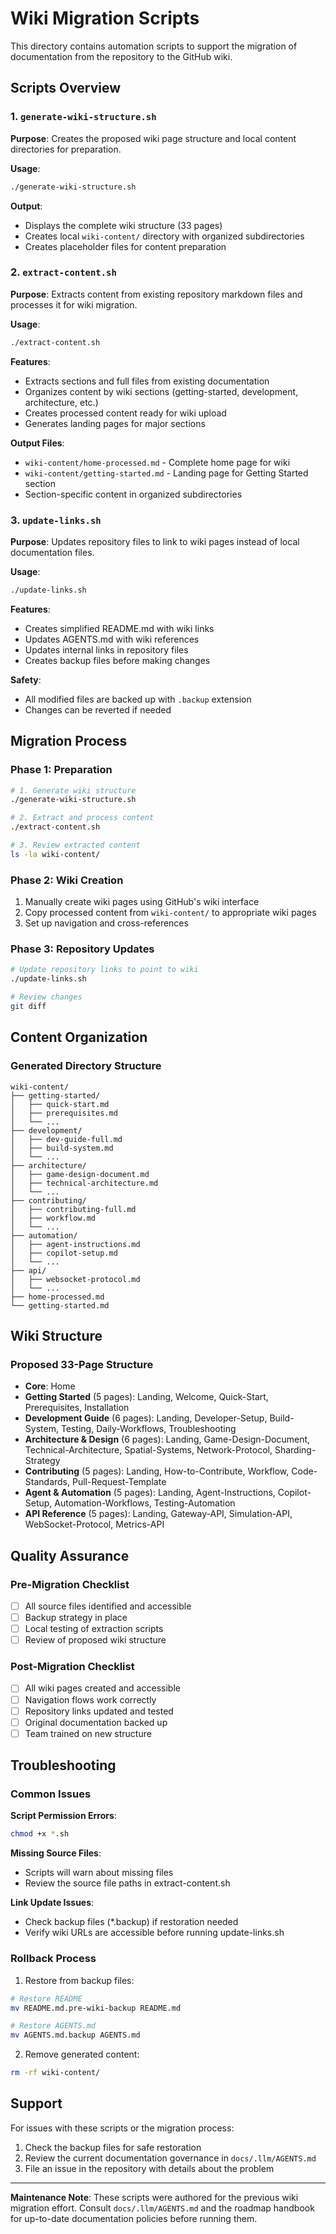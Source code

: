 # Wiki Migration Scripts

This directory contains automation scripts to support the migration of documentation from the repository to the GitHub wiki.

## Scripts Overview

### 1. `generate-wiki-structure.sh`
**Purpose**: Creates the proposed wiki page structure and local content directories for preparation.

**Usage**:
```bash
./generate-wiki-structure.sh
```

**Output**:
- Displays the complete wiki structure (33 pages)
- Creates local `wiki-content/` directory with organized subdirectories
- Creates placeholder files for content preparation

### 2. `extract-content.sh`
**Purpose**: Extracts content from existing repository markdown files and processes it for wiki migration.

**Usage**:
```bash
./extract-content.sh
```

**Features**:
- Extracts sections and full files from existing documentation
- Organizes content by wiki sections (getting-started, development, architecture, etc.)
- Creates processed content ready for wiki upload
- Generates landing pages for major sections

**Output Files**:
- `wiki-content/home-processed.md` - Complete home page for wiki
- `wiki-content/getting-started.md` - Landing page for Getting Started section
- Section-specific content in organized subdirectories

### 3. `update-links.sh`
**Purpose**: Updates repository files to link to wiki pages instead of local documentation files.

**Usage**:
```bash
./update-links.sh
```

**Features**:
- Creates simplified README.md with wiki links
- Updates AGENTS.md with wiki references
- Updates internal links in repository files
- Creates backup files before making changes

**Safety**:
- All modified files are backed up with `.backup` extension
- Changes can be reverted if needed

## Migration Process

### Phase 1: Preparation
```bash
# 1. Generate wiki structure
./generate-wiki-structure.sh

# 2. Extract and process content
./extract-content.sh

# 3. Review extracted content
ls -la wiki-content/
```

### Phase 2: Wiki Creation
1. Manually create wiki pages using GitHub's wiki interface
2. Copy processed content from `wiki-content/` to appropriate wiki pages
3. Set up navigation and cross-references

### Phase 3: Repository Updates
```bash
# Update repository links to point to wiki
./update-links.sh

# Review changes
git diff
```

## Content Organization

### Generated Directory Structure
```
wiki-content/
├── getting-started/
│   ├── quick-start.md
│   ├── prerequisites.md
│   └── ...
├── development/
│   ├── dev-guide-full.md
│   ├── build-system.md
│   └── ...
├── architecture/
│   ├── game-design-document.md
│   ├── technical-architecture.md
│   └── ...
├── contributing/
│   ├── contributing-full.md
│   ├── workflow.md
│   └── ...
├── automation/
│   ├── agent-instructions.md
│   ├── copilot-setup.md
│   └── ...
├── api/
│   ├── websocket-protocol.md
│   └── ...
├── home-processed.md
└── getting-started.md
```

## Wiki Structure

### Proposed 33-Page Structure
- **Core**: Home
- **Getting Started** (5 pages): Landing, Welcome, Quick-Start, Prerequisites, Installation
- **Development Guide** (6 pages): Landing, Developer-Setup, Build-System, Testing, Daily-Workflows, Troubleshooting  
- **Architecture & Design** (6 pages): Landing, Game-Design-Document, Technical-Architecture, Spatial-Systems, Network-Protocol, Sharding-Strategy
- **Contributing** (5 pages): Landing, How-to-Contribute, Workflow, Code-Standards, Pull-Request-Template
- **Agent & Automation** (5 pages): Landing, Agent-Instructions, Copilot-Setup, Automation-Workflows, Testing-Automation
- **API Reference** (5 pages): Landing, Gateway-API, Simulation-API, WebSocket-Protocol, Metrics-API

## Quality Assurance

### Pre-Migration Checklist
- [ ] All source files identified and accessible
- [ ] Backup strategy in place
- [ ] Local testing of extraction scripts
- [ ] Review of proposed wiki structure

### Post-Migration Checklist
- [ ] All wiki pages created and accessible
- [ ] Navigation flows work correctly
- [ ] Repository links updated and tested
- [ ] Original documentation backed up
- [ ] Team trained on new structure

## Troubleshooting

### Common Issues

**Script Permission Errors**:
```bash
chmod +x *.sh
```

**Missing Source Files**:
- Scripts will warn about missing files
- Review the source file paths in extract-content.sh

**Link Update Issues**:
- Check backup files (*.backup) if restoration needed
- Verify wiki URLs are accessible before running update-links.sh

### Rollback Process

1. Restore from backup files:
```bash
# Restore README
mv README.md.pre-wiki-backup README.md

# Restore AGENTS.md  
mv AGENTS.md.backup AGENTS.md
```

2. Remove generated content:
```bash
rm -rf wiki-content/
```

## Support

For issues with these scripts or the migration process:
1. Check the backup files for safe restoration
2. Review the current documentation governance in `docs/.llm/AGENTS.md`
3. File an issue in the repository with details about the problem

---

**Maintenance Note**: These scripts were authored for the previous wiki migration effort. Consult `docs/.llm/AGENTS.md` and the roadmap handbook for up-to-date documentation policies before running them.